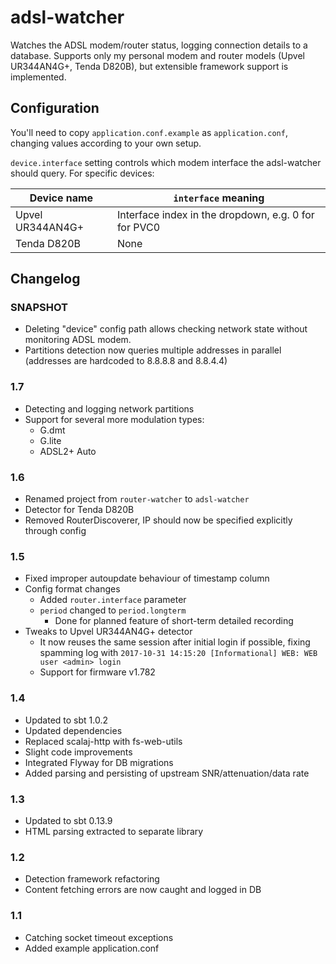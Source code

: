 adsl-watcher
==============

Watches the ADSL modem/router status, logging connection details to a database.
Supports only my personal modem and router models (Upvel UR344AN4G+, Tenda D820B),
but extensible framework support is implemented.


Configuration
-------------
You'll need to copy `application.conf.example` as `application.conf`, changing values according to your own setup.

`device.interface` setting controls which modem interface the adsl-watcher should query.
For specific devices:

Device name         | `interface` meaning
------------------- | -------------------
Upvel UR344AN4G+    | Interface index in the dropdown, e.g. 0 for for PVC0
Tenda D820B         | None


Changelog
---------

### SNAPSHOT
* Deleting "device" config path allows checking network state without monitoring ADSL modem.
* Partitions detection now queries multiple addresses in parallel (addresses are hardcoded to 8.8.8.8 and 8.8.4.4)

### 1.7
* Detecting and logging network partitions
* Support for several more modulation types:
  * G.dmt
  * G.lite
  * ADSL2+ Auto

### 1.6
* Renamed project from `router-watcher` to `adsl-watcher`
* Detector for Tenda D820B
* Removed RouterDiscoverer, IP should now be specified explicitly through config

### 1.5
* Fixed improper autoupdate behaviour of timestamp column
* Config format changes
  * Added `router.interface` parameter
  * `period` changed to `period.longterm`
    * Done for planned feature of short-term detailed recording
* Tweaks to Upvel UR344AN4G+ detector
  * It now reuses the same session after initial login if possible, fixing spamming log
    with `2017-10-31 14:15:20 [Informational] WEB: WEB user <admin> login`
  * Support for firmware v1.782

### 1.4
* Updated to sbt 1.0.2
* Updated dependencies
* Replaced scalaj-http with fs-web-utils
* Slight code improvements
* Integrated Flyway for DB migrations
* Added parsing and persisting of upstream SNR/attenuation/data rate

### 1.3
* Updated to sbt 0.13.9
* HTML parsing extracted to separate library

### 1.2
* Detection framework refactoring
* Content fetching errors are now caught and logged in DB

### 1.1
* Catching socket timeout exceptions
* Added example application.conf
